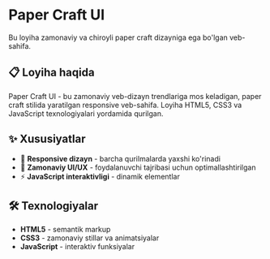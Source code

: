 # Paper Craft UI

Bu loyiha zamonaviy va chiroyli paper craft dizayniga ega bo'lgan veb-sahifa.

## 📋 Loyiha haqida

Paper Craft UI - bu zamonaviy veb-dizayn trendlariga mos keladigan, paper craft stilida yaratilgan responsive veb-sahifa. Loyiha HTML5, CSS3 va JavaScript texnologiyalari yordamida qurilgan.


## ✨ Xususiyatlar

- 📱 **Responsive dizayn** - barcha qurilmalarda yaxshi ko'rinadi
- 🎨 **Zamonaviy UI/UX** - foydalanuvchi tajribasi uchun optimallashtirilgan
- ⚡ **JavaScript interaktivligi** - dinamik elementlar

## 🛠️ Texnologiyalar

- **HTML5** - semantik markup
- **CSS3** - zamonaviy stillar va animatsiyalar
- **JavaScript** - interaktiv funksiyalar

